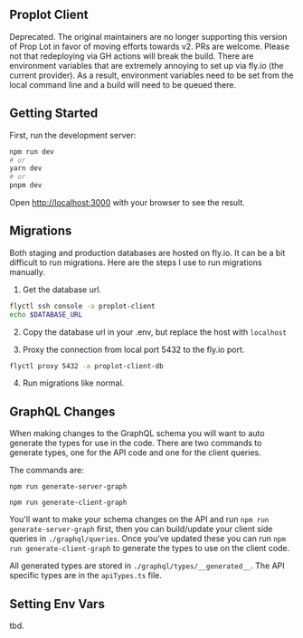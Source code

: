 ## Proplot Client

Deprecated.
The original maintainers are no longer supporting this version of Prop Lot in favor of moving efforts towards v2. PRs are welcome.
Please not that redeploying via GH actions will break the build. There are environment variables that are extremely annoying to set up via fly.io (the current provider).
As a result, environment variables need to be set from the local command line and a build will need to be queued there.

## Getting Started

First, run the development server:

```bash
npm run dev
# or
yarn dev
# or
pnpm dev
```

Open [http://localhost:3000](http://localhost:3000) with your browser to see the result.

## Migrations

Both staging and production databases are hosted on fly.io. It can be a bit difficult to run migrations.
Here are the steps I use to run migrations manually.

1. Get the database url.

```bash
flyctl ssh console -a proplot-client
echo $DATABASE_URL
```

2. Copy the database url in your .env, but replace the host with `localhost`

3. Proxy the connection from local port 5432 to the fly.io port.

```bash
flyctl proxy 5432 -a proplot-client-db
```

4. Run migrations like normal.

## GraphQL Changes

When making changes to the GraphQL schema you will want to auto generate the types for use in the code. There are two commands to generate types, one for the API code and one for the client queries.

The commands are:

```
npm run generate-server-graph

npm run generate-client-graph
```

You'll want to make your schema changes on the API and run `npm run generate-server-graph` first, then you can build/update your client side queries in `./graphql/queries`. Once you've updated these you can run `npm run generate-client-graph` to generate the types to use on the client code.

All generated types are stored in `./graphql/types/__generated__`. The API specific types are in the `apiTypes.ts` file.

## Setting Env Vars

tbd.

